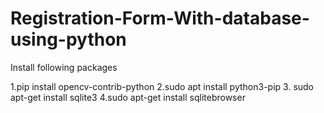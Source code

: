 # Registration-Form-With-database-using-python
Install following packages

1.pip install opencv-contrib-python
2.sudo apt install python3-pip
3. sudo apt-get install sqlite3
4.sudo apt-get install sqlitebrowser
